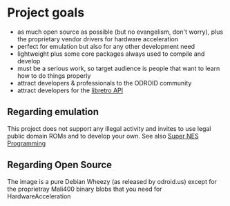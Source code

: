 # Project goals #

  * as much open source as possible (but no evangelism, don't worry), plus the proprietary vendor drivers for hardware acceleration
  * perfect for emulation but also for any other development need
  * lightweight plus some core packages always used to compile and develop
  * must be a serious work, so target audience is people that want to learn how to do things properly
  * attract developers & professionals to the ODROID community
  * attract developers for the [libretro API](http://www.libretro.org/)

## Regarding emulation ##

This project does not support any illegal activity and invites to use legal public domain ROMs and to develop your own. See also [Super NES Programming](http://en.wikibooks.org/wiki/Super_NES_Programming)

## Regarding Open Source ##

The image is a pure Debian Wheezy (as released by odroid.us) except for the proprietray Mali400 binary blobs that you need for HardwareAcceleration